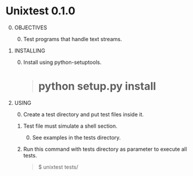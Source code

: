 Unixtest 0.1.0
==============

0. OBJECTIVES

	0. Test programs that handle text streams.

0. INSTALLING

	0. Install using python-setuptools.

		>  # python setup.py install

0. USING

	0. Create a test directory and put test files inside it.

	0. Test file must simulate a shell section.

		0. See examples in the tests directory.
	
	0. Run this command with tests directory as parameter to execute all tests.

		> $ unixtest tests/
